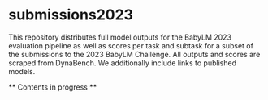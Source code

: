 # submissions2023

This repository distributes full model outputs for the BabyLM 2023 evaluation pipeline as well as scores per task and subtask for a subset of the submissions to the 2023 BabyLM Challenge. All outputs and scores are scraped from DynaBench. We additionally include links to published models.

** Contents in progress **
